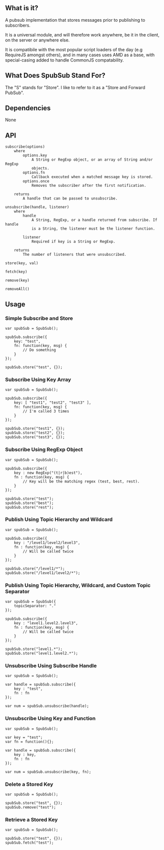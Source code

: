 ## What is it?

A pubsub implementation that stores messages prior to publishing to 
subscribers.  

It is a universal module, and will therefore work anywhere, be it in the 
client, on the server or anywhere else.

It is compatibile with the most popular script loaders of the day 
(e.g RequireJS amongst others), and in many cases uses AMD as a base, 
with special-casing added to handle CommonJS compatability.

## What Does SpubSub Stand For?

The "S" stands for "Store".  I like to refer to it as a "Store and Forward 
PubSub".

## Dependencies

None

## API

```
subscribe(options)
	where 
		options.key 
			A String or RegExp object, or an array of String and/or RegExp 
			objects.
		options.fn 
			Callback executed when a matched message key is stored.
		options.once 
			Removes the subscriber after the first notification.
		
	returns 
		A handle that can be passed to unsubscribe.	

unsubscribe(handle, listener)
	where 
		handle
			A String, RegExp, or a handle returned from subscribe. If handle 
			is a String, the listener must be the listener function.
		
		listener
			Required if key is a String or RegExp.
		
	returns
		The number of listeners that were unsubscribed.	
		
store(key, val)	

fetch(key)

remove(key)

removeAll()	 
```

## Usage

### Simple Subscribe and Store
```
var spubSub = SpubSub();

spubSub.subscribe({
	key: "test",
	fn: function(key, msg) {
		// Do something
	}
});
		
spubSub.store("test", {});		
```

### Subscribe Using Key Array
```
var spubSub = SpubSub();

spubSub.subscribe({
	key: [ "test1", "test2", "test3" ],
	fn: function(key, msg) {
		// I'm called 3 times
	}
});		
		
spubSub.store("test1", {});
spubSub.store("test2", {});
spubSub.store("test3", {});		
```

### Subscribe Using RegExp Object
```
var spubSub = SpubSub();

spubSub.subscribe({
	key : new RegExp("(t|r|b)est"),
	fn : function(key, msg) {
		// Key will be the matching regex (test, best, rest).
	}
});

spubSub.store("test");
spubSub.store("best");
spubSub.store("rest");		
```

### Publish Using Topic Hierarchy and Wildcard
```
var spubSub = SpubSub();
		
spubSub.subscribe({
	key : "/level1/level2/level3",
	fn : function(key, msg) {
		// Will be called twice
	}
});

spubSub.store("/level1/*");
spubSub.store("/level1/level2/*");
```

### Publish Using Topic Hierarchy, Wildcard, and Custom Topic Separator
```
var spubSub = SpubSub({
	topicSeparator: "."
});
		
spubSub.subscribe({
	key : "level1.level2.level3",
	fn : function(key, msg) {
		// Will be called twice
	}
});

spubSub.store("level1.*");
spubSub.store("level1.level2.*");
```

### Unsubscribe Using Subscribe Handle
```
var spubSub = SpubSub();
		
var handle = spubSub.subscribe({
	key : "test",
	fn : fn
});

var num = spubSub.unsubscribe(handle);
```

### Unsubscribe Using Key and Function
```
var spubSub = SpubSub();
		
var key = "test";
var fn = function(){};
		
var handle = spubSub.subscribe({
	key : key,
	fn : fn
});

var num = spubSub.unsubscribe(key, fn);
```

### Delete a Stored Key
```
var spubSub = SpubSub();
		
spubSub.store("test", {});
spubSub.remove("test");
```

### Retrieve a Stored Key
```
var spubSub = SpubSub();
		
spubSub.store("test", {});
spubSub.fetch("test");
```